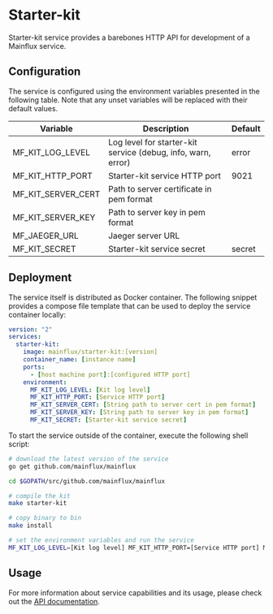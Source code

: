 # Starter-kit

Starter-kit service provides a barebones HTTP API for development of a Mainflux
service.

## Configuration

The service is configured using the environment variables presented in the
following table. Note that any unset variables will be replaced with their
default values.

| Variable           | Description                                                  | Default |
|--------------------|--------------------------------------------------------------|---------|
| MF_KIT_LOG_LEVEL   | Log level for starter-kit service (debug, info, warn, error) | error   |
| MF_KIT_HTTP_PORT   | Starter-kit service HTTP port                                | 9021    |
| MF_KIT_SERVER_CERT | Path to server certificate in pem format                     |         |
| MF_KIT_SERVER_KEY  | Path to server key in pem format                             |         |
| MF_JAEGER_URL      | Jaeger server URL                                            |         |
| MF_KIT_SECRET      | Starter-kit service secret                                   | secret  |

## Deployment

The service itself is distributed as Docker container. The following snippet
provides a compose file template that can be used to deploy the service container
locally:

```yaml
version: "2"
services:
  starter-kit:
    image: mainflux/starter-kit:[version]
    container_name: [instance name]
    ports:
      - [host machine port]:[configured HTTP port]
    environment:
      MF_KIT_LOG_LEVEL: [Kit log level]
      MF_KIT_HTTP_PORT: [Service HTTP port]
      MF_KIT_SERVER_CERT: [String path to server cert in pem format]
      MF_KIT_SERVER_KEY: [String path to server key in pem format]
      MF_KIT_SECRET: [Starter-kit service secret]
```

To start the service outside of the container, execute the following shell script:

```bash
# download the latest version of the service
go get github.com/mainflux/mainflux

cd $GOPATH/src/github.com/mainflux/mainflux

# compile the kit
make starter-kit

# copy binary to bin
make install

# set the environment variables and run the service
MF_KIT_LOG_LEVEL=[Kit log level] MF_KIT_HTTP_PORT=[Service HTTP port] MF_KIT_SERVER_CERT: [String path to server cert in pem format] MF_KIT_SERVER_KEY: [String path to server key in pem format] MF_KIT_SECRET: [Starter-kit service secret] $GOBIN/mainflux-kit
```

## Usage

For more information about service capabilities and its usage, please check out
the [API documentation](swagger.yaml).

[doc]: http://mainflux.readthedocs.io

